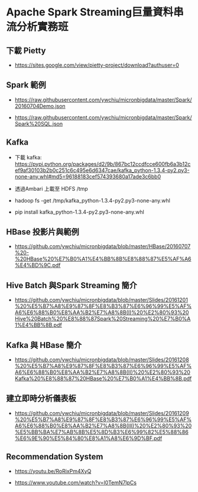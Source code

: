 ﻿# Apache Spark Streaming巨量資料串流分析實務班




## 下載 Pietty

- https://sites.google.com/view/pietty-project/download?authuser=0




## Spark 範例


- https://raw.githubusercontent.com/ywchiu/micronbigdata/master/Spark/20160704Demo.json

- https://raw.githubusercontent.com/ywchiu/micronbigdata/master/Spark/Spark%20SQL.json



## Kafka
- 下載 kafka: https://pypi.python.org/packages/d2/9b/867bc12ccdfcce600fb6a3b12cef9af30103b2b0c251c6c495e6d6347cae/kafka_python-1.3.4-py2.py3-none-any.whl#md5=96188183cef574393680a17ade3c6bb0

- 透過Ambari 上載至 HDFS /tmp

- hadoop fs -get /tmp/kafka_python-1.3.4-py2.py3-none-any.whl

- pip install kafka_python-1.3.4-py2.py3-none-any.whl



## HBase 投影片與範例


- https://github.com/ywchiu/micronbigdata/blob/master/HBase/20160707%20-%20HBase%20%E7%B0%A1%E4%BB%8B%E8%88%87%E5%AF%A6%E4%BD%9C.pdf



## Hive Batch 與Spark Streaming 簡介


- https://github.com/ywchiu/micronbigdata/blob/master/Slides/20161201%20%E5%B7%A8%E9%87%8F%E8%B3%87%E6%96%99%E5%AF%A6%E6%88%B0%E8%AA%B2%E7%A8%8B(I)%20%E2%80%93%20Hive%20Batch%20%E8%88%87Spark%20Streaming%20%E7%B0%A1%E4%BB%8B.pdf



## Kafka 與 HBase 簡介


- https://github.com/ywchiu/micronbigdata/blob/master/Slides/20161208%20%E5%B7%A8%E9%87%8F%E8%B3%87%E6%96%99%E5%AF%A6%E6%88%B0%E8%AA%B2%E7%A8%8B(II)%20%E2%80%93%20Kafka%20%E8%88%87%20HBase%20%E7%B0%A1%E4%BB%8B.pdf



## 建立即時分析儀表板


- https://github.com/ywchiu/micronbigdata/blob/master/Slides/20161209%20%E5%B7%A8%E9%87%8F%E8%B3%87%E6%96%99%E5%AF%A6%E6%88%B0%E8%AA%B2%E7%A8%8B(III)%20%E2%80%93%20%E5%BB%BA%E7%AB%8B%E5%8D%B3%E6%99%82%E5%88%86%E6%9E%90%E5%84%80%E8%A1%A8%E6%9D%BF.pdf



## Recommendation System

- https://youtu.be/RoRixPm4XyQ

- https://www.youtube.com/watch?v=l0TemN7lpCs
